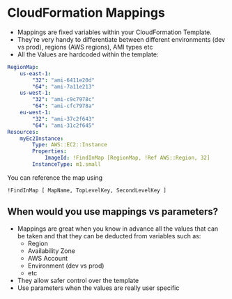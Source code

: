 # CloudFormation Mappings

- Mappings are fixed variables within your CloudFormation Template.
- They're very handy to differentiate between different environments (dev vs prod), regions (AWS regions), AMI types etc
- All the Values are hardcoded within the template:

```yml
RegionMap:
    us-east-1:
        "32": "ami-6411e20d"
        "64": "ami-7a11e213"
    us-west-1:
        "32": "ami-c9c7978c"
        "64": "ami-cfc7978a"
    eu-west-1:
        "32": "ami-37c2f643"
        "64": "ami-31c2f645"
Resources:
    myEc2Instance:
        Type: AWS::EC2::Instance
        Properties:
            ImageId: !FindInMap [RegionMap, !Ref AWS::Region, 32]
        InstanceType: m1.small        
```

You can reference the map using

```
!FindInMap [ MapName, TopLevelKey, SecondLevelKey ]
```

## When would you use mappings vs parameters?

- Mappings are great when you know in advance all the values that can be taken and that they can be deducted from variables such as:
    - Region
    - Availability Zone
    - AWS Account
    - Environment (dev vs prod)
    - etc
- They allow safer control over the template
- Use parameters when the values are really user specific


